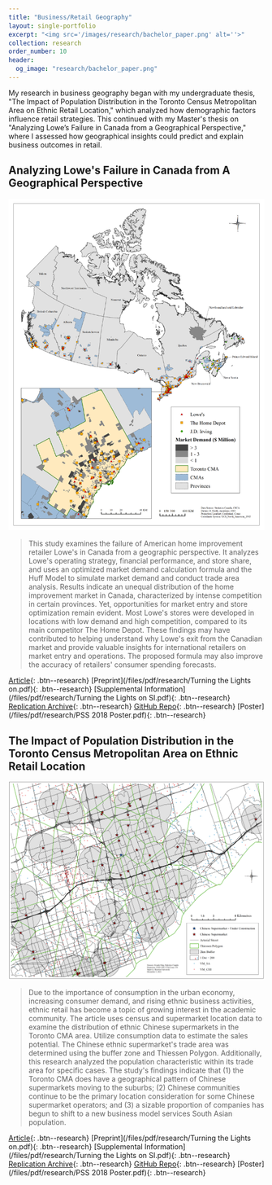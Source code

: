 ```yaml
---
title: "Business/Retail Geography"
layout: single-portfolio
excerpt: "<img src='/images/research/bachelor_paper.png' alt=''>"
collection: research
order_number: 10
header: 
  og_image: "research/bachelor_paper.png"
---
```


My research in business geography began with my undergraduate thesis, "The Impact of Population Distribution in the Toronto Census Metropolitan Area on Ethnic Retail Location," which analyzed how demographic factors influence retail strategies. This continued with my Master's thesis on "Analyzing Lowe’s Failure in Canada from a Geographical Perspective," where I assessed how geographical insights could predict and explain business outcomes in retail.


## Analyzing Lowe's Failure in Canada from A Geographical Perspective

![](/images/research/master_paper.png)

> This study examines the failure of American home improvement retailer Lowe's in Canada from a geographic perspective. It analyzes Lowe's operating strategy, financial performance, and store share, and uses an optimized market demand calculation formula and the Huff Model to simulate market demand and conduct trade area analysis. Results indicate an unequal distribution of the home improvement market in Canada, characterized by intense competition in certain provinces. Yet, opportunities for market entry and store optimization remain evident. Most Lowe's stores were developed in locations with low demand and high competition, compared to its main competitor The Home Depot. These findings may have contributed to helping understand why Lowe's exit from the Canadian market and provide valuable insights for international retailers on market entry and operations. The proposed formula may also improve the accuracy of retailers' consumer spending forecasts.

[Article](https://doi.org/10.1177/07388942211015242){: .btn--research} [Preprint](/files/pdf/research/Turning the Lights on.pdf){: .btn--research} [Supplemental Information](/files/pdf/research/Turning the Lights on SI.pdf){: .btn--research} [Replication Archive](https://journals.sagepub.com/doi/suppl/10.1177/07388942211015242){: .btn--research} [GitHub Repo](https://github.com/jayrobwilliams/conflict-preemption){: .btn--research} [Poster](/files/pdf/research/PSS 2018 Poster.pdf){: .btn--research}


## The Impact of Population Distribution in the Toronto Census Metropolitan Area on Ethnic Retail Location

![](/images/research/bachelor_paper.png)

> Due to the importance of consumption in the urban economy, increasing consumer demand, and rising ethnic business activities, ethnic retail has become a topic of growing interest in the academic community. The article uses census and supermarket location data to examine the distribution of ethnic Chinese supermarkets in the Toronto CMA area. Utilize consumption data to estimate the sales potential. The Chinese ethnic supermarket's trade area was determined using the buffer zone and Thiessen Polygon. Additionally, this research analyzed the population characteristic within its trade area for specific cases. The study's findings indicate that (1) the Toronto CMA does have a geographical pattern of Chinese supermarkets moving to the suburbs; (2) Chinese communities continue to be the primary location consideration for some Chinese supermarket operators; and (3) a sizable proportion of companies has begun to shift to a new business model services South Asian population.

[Article](https://doi.org/10.1177/07388942211015242){: .btn--research} [Preprint](/files/pdf/research/Turning the Lights on.pdf){: .btn--research} [Supplemental Information](/files/pdf/research/Turning the Lights on SI.pdf){: .btn--research} [Replication Archive](https://journals.sagepub.com/doi/suppl/10.1177/07388942211015242){: .btn--research} [GitHub Repo](https://github.com/jayrobwilliams/conflict-preemption){: .btn--research} [Poster](/files/pdf/research/PSS 2018 Poster.pdf){: .btn--research}